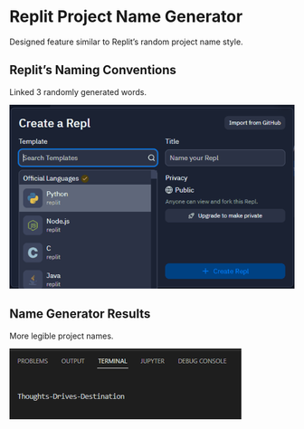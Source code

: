 # Replit Project Name Generator
Designed feature similar to Replit’s random project name style.

## Replit’s Naming Conventions
Linked 3 randomly generated words.

![repl name](demo-gif/01-repl-name.gif)


## Name Generator Results
More legible project names.

![gen name results](demo-gif/02-gen-name-results.gif)

